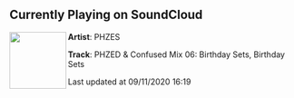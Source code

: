 ## Currently Playing on SoundCloud

[<img align="left" width="100" src="https://i1.sndcdn.com/artworks-DEuODxnPdiik0ezz-bz06jg-t50x50.jpg">](https://soundcloud.com/phzes/phzed-confused-mix-06-birthday-sets-birthday-sets)

**Artist**: PHZES 

**Track**: PHZED & Confused Mix 06: Birthday Sets, Birthday Sets

Last updated at 09/11/2020 16:19
